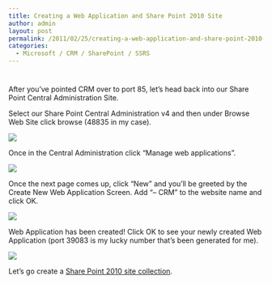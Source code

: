 ```yaml
---
title: Creating a Web Application and Share Point 2010 Site
author: admin
layout: post
permalink: /2011/02/25/creating-a-web-application-and-share-point-2010-site/
categories:
  - Microsoft / CRM / SharePoint / SSRS
---
```

# 

After you’ve pointed CRM over to port 85, let’s head back into our Share Point Central Administration Site. 

Select our Share Point Central Administration v4 and then under Browse Web Site click browse (48835 in my case).

![][2]

 [2]: /images/old/CRM2011_Sharepoint2010_Web_App_17.png

Once in the Central Administration click “Manage web applications”. 

![][3]

 [3]: /images/old/CRM2011_Sharepoint2010_Web_App_Manage_18.png

Once the next page comes up, click “New” and you’ll be greeted by the Create New Web Application Screen. Add “– CRM” to the website name and click OK.

![][4]

 [4]: /images/old/CRM2011_Sharepoint2010_New_App_19.png

Web Application has been created! Click OK to see your newly created Web Application (port 39083 is my lucky number that’s been generated for me).

![][5]

 [5]: /images/old/CRM2011_Sharepoint2010_New_App_View_20.png

Let’s go create a [Share Point 2010 site collection][6].

 [6]: http://www.ryanonrails.com/2011/02/25/creating-a-share-point-2010-site-collection/
